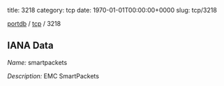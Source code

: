title: 3218
category: tcp
date: 1970-01-01T00:00:00+0000
slug: tcp/3218

[portdb](/) / [tcp](/category/tcp.html) / 3218


## IANA Data

_Name:_ smartpackets

_Description:_ EMC SmartPackets

